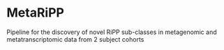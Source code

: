# MetaRiPP
Pipeline for the discovery of novel RiPP sub-classes in metagenomic and metatranscriptomic data from 2 subject cohorts
